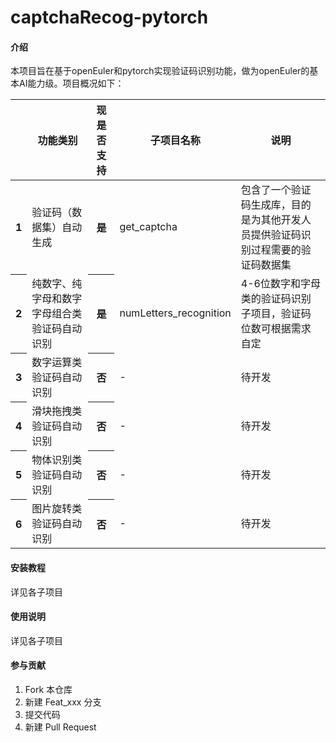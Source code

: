 # captchaRecog-pytorch

#### 介绍
本项目旨在基于openEuler和pytorch实现验证码识别功能，做为openEuler的基本AI能力级。项目概况如下：
<table>
	  <thead>
	    <tr style="text-align: center;">
	      <th></th>
		  <th>功能类别</th>
		  <th>现是否支持</th>
	      <th>子项目名称</th>
	      <th>说明</th>
	    </tr>
	  </thead>
	  <tbody>
		<tr>
	      <th>1</th>
		  <td>验证码（数据集）自动生成</td>
		  <th>是</th>
	      <td>get_captcha</td>
	      <td>包含了一个验证码生成库，目的是为其他开发人员提供验证码识别过程需要的验证码数据集</td>
	    </tr>
		<tr>
	      <th>2</th>
		  <td>纯数字、纯字母和数字字母组合类验证码自动识别</td>
		  <th>是</th>
	      <td>numLetters_recognition</td>
	      <td>4-6位数字和字母类的验证码识别子项目，验证码位数可根据需求自定</td>
	    </tr>
		<tr>
	      <th>3</th>
		  <td>数字运算类验证码自动识别</td>
		  <th>否</th>
	      <td>-</td>
	      <td>待开发</td>
	    </tr>
		<tr>
	      <th>4</th>
		  <td>滑块拖拽类验证码自动识别</td>
		  <th>否</th>
	      <td>-</td>
	      <td>待开发</td>
	    </tr>
		<tr>
	      <th>5</th>
		  <td>物体识别类验证码自动识别</td>
		  <th>否</th>
	      <td>-</td>
	      <td>待开发</td>
	    </tr>
		<tr>
	      <th>6</th>
		  <td>图片旋转类验证码自动识别</td>
		  <th>否</th>
	      <td>-</td>
	      <td>待开发</td>
	    </tr>
	  </tbody>
	</table>


#### 安装教程

详见各子项目

#### 使用说明

详见各子项目

#### 参与贡献

1.  Fork 本仓库
2.  新建 Feat_xxx 分支
3.  提交代码
4.  新建 Pull Request